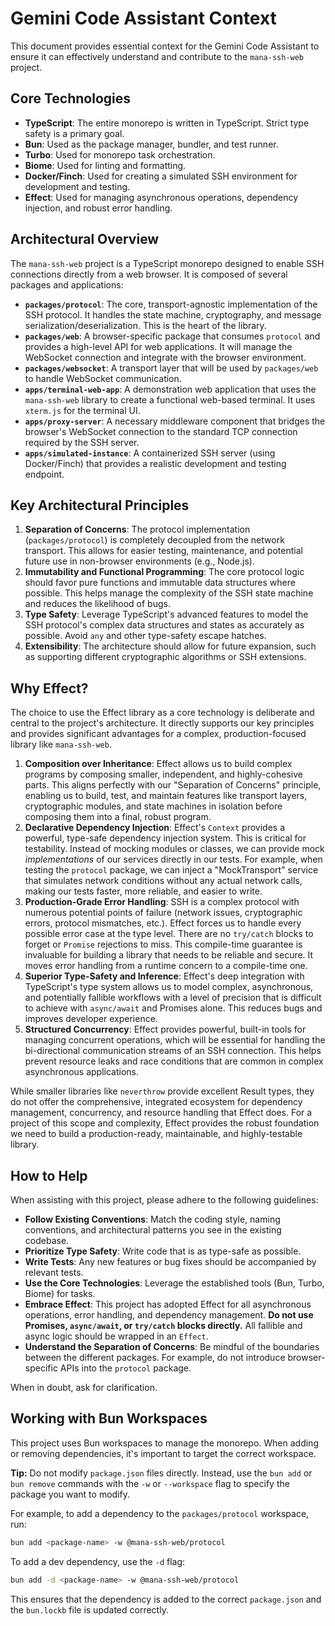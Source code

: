 # Gemini Code Assistant Context

This document provides essential context for the Gemini Code Assistant to ensure it can effectively understand and contribute to the `mana-ssh-web` project.

## Core Technologies

-   **TypeScript**: The entire monorepo is written in TypeScript. Strict type safety is a primary goal.
-   **Bun**: Used as the package manager, bundler, and test runner.
-   **Turbo**: Used for monorepo task orchestration.
-   **Biome**: Used for linting and formatting.
-   **Docker/Finch**: Used for creating a simulated SSH environment for development and testing.
-   **Effect**: Used for managing asynchronous operations, dependency injection, and robust error handling.

## Architectural Overview

The `mana-ssh-web` project is a TypeScript monorepo designed to enable SSH connections directly from a web browser. It is composed of several packages and applications:

-   **`packages/protocol`**: The core, transport-agnostic implementation of the SSH protocol. It handles the state machine, cryptography, and message serialization/deserialization. This is the heart of the library.
-   **`packages/web`**: A browser-specific package that consumes `protocol` and provides a high-level API for web applications. It will manage the WebSocket connection and integrate with the browser environment.
-   **`packages/websocket`**: A transport layer that will be used by `packages/web` to handle WebSocket communication.
-   **`apps/terminal-web-app`**: A demonstration web application that uses the `mana-ssh-web` library to create a functional web-based terminal. It uses `xterm.js` for the terminal UI.
-   **`apps/proxy-server`**: A necessary middleware component that bridges the browser's WebSocket connection to the standard TCP connection required by the SSH server.
-   **`apps/simulated-instance`**: A containerized SSH server (using Docker/Finch) that provides a realistic development and testing endpoint.

## Key Architectural Principles

1.  **Separation of Concerns**: The protocol implementation (`packages/protocol`) is completely decoupled from the network transport. This allows for easier testing, maintenance, and potential future use in non-browser environments (e.g., Node.js).
2.  **Immutability and Functional Programming**: The core protocol logic should favor pure functions and immutable data structures where possible. This helps manage the complexity of the SSH state machine and reduces the likelihood of bugs.
3.  **Type Safety**: Leverage TypeScript's advanced features to model the SSH protocol's complex data structures and states as accurately as possible. Avoid `any` and other type-safety escape hatches.
4.  **Extensibility**: The architecture should allow for future expansion, such as supporting different cryptographic algorithms or SSH extensions.

## Why Effect?

The choice to use the Effect library as a core technology is deliberate and central to the project's architecture. It directly supports our key principles and provides significant advantages for a complex, production-focused library like `mana-ssh-web`.

1.  **Composition over Inheritance**: Effect allows us to build complex programs by composing smaller, independent, and highly-cohesive parts. This aligns perfectly with our "Separation of Concerns" principle, enabling us to build, test, and maintain features like transport layers, cryptographic modules, and state machines in isolation before composing them into a final, robust program.
2.  **Declarative Dependency Injection**: Effect's `Context` provides a powerful, type-safe dependency injection system. This is critical for testability. Instead of mocking modules or classes, we can provide mock *implementations* of our services directly in our tests. For example, when testing the `protocol` package, we can inject a "MockTransport" service that simulates network conditions without any actual network calls, making our tests faster, more reliable, and easier to write.
3.  **Production-Grade Error Handling**: SSH is a complex protocol with numerous potential points of failure (network issues, cryptographic errors, protocol mismatches, etc.). Effect forces us to handle every possible error case at the type level. There are no `try/catch` blocks to forget or `Promise` rejections to miss. This compile-time guarantee is invaluable for building a library that needs to be reliable and secure. It moves error handling from a runtime concern to a compile-time one.
4.  **Superior Type-Safety and Inference**: Effect's deep integration with TypeScript's type system allows us to model complex, asynchronous, and potentially fallible workflows with a level of precision that is difficult to achieve with `async/await` and Promises alone. This reduces bugs and improves developer experience.
5.  **Structured Concurrency**: Effect provides powerful, built-in tools for managing concurrent operations, which will be essential for handling the bi-directional communication streams of an SSH connection. This helps prevent resource leaks and race conditions that are common in complex asynchronous applications.

While smaller libraries like `neverthrow` provide excellent Result types, they do not offer the comprehensive, integrated ecosystem for dependency management, concurrency, and resource handling that Effect does. For a project of this scope and complexity, Effect provides the robust foundation we need to build a production-ready, maintainable, and highly-testable library.

## How to Help

When assisting with this project, please adhere to the following guidelines:

-   **Follow Existing Conventions**: Match the coding style, naming conventions, and architectural patterns you see in the existing codebase.
-   **Prioritize Type Safety**: Write code that is as type-safe as possible.
-   **Write Tests**: Any new features or bug fixes should be accompanied by relevant tests.
-   **Use the Core Technologies**: Leverage the established tools (Bun, Turbo, Biome) for tasks.
-   **Embrace Effect**: This project has adopted Effect for all asynchronous operations, error handling, and dependency management. **Do not use Promises, `async/await`, or `try/catch` blocks directly.** All fallible and async logic should be wrapped in an `Effect`.
-   **Understand the Separation of Concerns**: Be mindful of the boundaries between the different packages. For example, do not introduce browser-specific APIs into the `protocol` package.

When in doubt, ask for clarification.

## Working with Bun Workspaces

This project uses Bun workspaces to manage the monorepo. When adding or removing dependencies, it's important to target the correct workspace.

**Tip:** Do not modify `package.json` files directly. Instead, use the `bun add` or `bun remove` commands with the `-w` or `--workspace` flag to specify the package you want to modify.

For example, to add a dependency to the `packages/protocol` workspace, run:

```sh
bun add <package-name> -w @mana-ssh-web/protocol
```

To add a dev dependency, use the `-d` flag:

```sh
bun add -d <package-name> -w @mana-ssh-web/protocol
```

This ensures that the dependency is added to the correct `package.json` and the `bun.lockb` file is updated correctly.